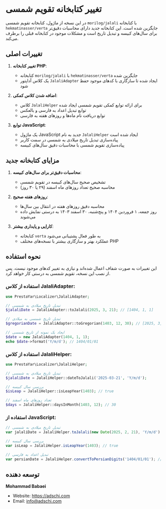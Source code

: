 # تغییر کتابخانه تقویم شمسی

در این نسخه از ماژول، کتابخانه تقویم شمسی `morilog/jalali` با کتابخانه `hekmatinasser/verta` جایگزین شده است. این کتابخانه جدید دارای محاسبات دقیق‌تر برای سال‌های کبیسه و تبدیل تاریخ است و مشکلات موجود در کتابخانه قبلی را برطرف می‌کند.

## تغییرات اصلی

1. **تغییر کتابخانه PHP**:
   - کتابخانه `morilog/jalali` با `hekmatinasser/verta` جایگزین شده
   - یک کلاس آداپتور `JalaliAdapter` ایجاد شده تا سازگاری با کدهای موجود حفظ شود

2. **اضافه شدن کلاس کمکی**:
   - کلاس `JalaliHelper` برای ارائه توابع کمکی تقویم شمسی ایجاد شده
   - توابع تبدیل اعداد به فارسی و بالعکس
   - توابع دریافت نام ماه‌ها و روزهای هفته به فارسی

3. **توابع JavaScript**:
   - یک ماژول JavaScript جدید به نام `JalaliHelper` ایجاد شده است
   - پیاده‌سازی تبدیل تاریخ میلادی به شمسی در سمت کاربر
   - پیاده‌سازی تقویم شمسی با محاسبات دقیق سال‌های کبیسه

## مزایای کتابخانه جدید

1. **محاسبات دقیق‌تر برای سال‌های کبیسه**:
   - تشخیص صحیح سال‌های کبیسه در تقویم شمسی
   - محاسبه صحیح تعداد روزهای ماه اسفند (۲۹ یا ۳۰ روز)

2. **روز‌های هفته صحیح**:
   - محاسبه دقیق روزهای هفته در انتقال بین سال‌ها
   - روز جمعه، ۱ فروردین ۱۴۰۴ و پنج‌شنبه، ۳۰ اسفند ۱۴۰۳ به درستی نمایش داده می‌شوند

3. **کارایی و پایداری بیشتر**:
   - کتابخانه `verta` به طور فعال پشتیبانی می‌شود
   - عملکرد بهتر و سازگاری بیشتر با نسخه‌های مختلف PHP

## نحوه استفاده

این تغییرات به صورت شفاف اعمال شده‌اند و نیازی به تغییر کدهای موجود نیست. پس از نصب این نسخه، تقویم شمسی به درستی کار خواهد کرد.

### استفاده از کلاس JalaliAdapter:

```php
use PrestaYar\Localizer\JalaliAdapter;

// تبدیل تاریخ میلادی به شمسی
$jalaliDate = JalaliAdapter::toJalali(2025, 3, 21); // [1404, 1, 1]

// تبدیل تاریخ شمسی به میلادی
$gregorianDate = JalaliAdapter::toGregorian(1403, 12, 30); // [2025, 3, 20]

// ایجاد یک نمونه از تاریخ شمسی
$date = new JalaliAdapter(1404, 1, 1);
echo $date->format('Y/m/d'); // 1404/01/01
```

### استفاده از کلاس JalaliHelper:

```php
use PrestaYar\Localizer\JalaliHelper;

// تبدیل تاریخ میلادی به شمسی
$jalaliDate = JalaliHelper::dateToJalali('2025-03-21', 'Y/m/d');

// بررسی سال کبیسه
$isLeap = JalaliHelper::isLeapYear(1403); // true

// تعداد روزهای ماه اسفند
$days = JalaliHelper::daysInMonth(1403, 12); // 30
```

### استفاده از JavaScript:

```javascript
// تبدیل تاریخ میلادی به شمسی
var jalaliDate = JalaliHelper.toJalali(new Date(2025, 2, 21), 'Y/m/d');

// بررسی سال کبیسه
var isLeap = JalaliHelper.isLeapYear(1403); // true

// تبدیل اعداد به فارسی
var persianDate = JalaliHelper.convertToPersianDigits('1404/01/01'); // ۱۴۰۴/۰۱/۰۱
```

## توسعه دهنده

**Mohammad Babaei**
- Website: https://adschi.com
- Email: info@adschi.com 